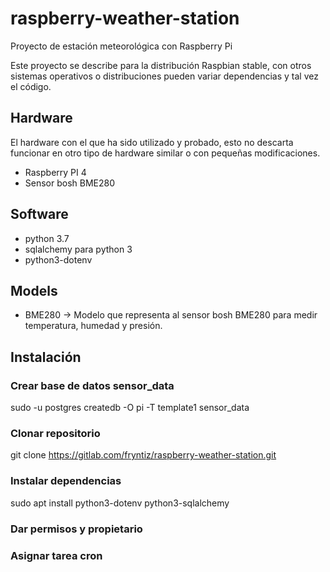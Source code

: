 # raspberry-weather-station

Proyecto de estación meteorológica con Raspberry Pi

Este proyecto se describe para la distribución Raspbian stable, con otros 
sistemas operativos o distribuciones pueden variar dependencias y tal vez
el código.

## Hardware 

El hardware con el que ha sido utilizado y probado, esto no descarta funcionar
en otro tipo de hardware similar o con pequeñas modificaciones.

- Raspberry PI 4
- Sensor bosh BME280


## Software

- python 3.7
- sqlalchemy para python 3
- python3-dotenv

## Models

- BME280 → Modelo que representa al sensor bosh BME280 para medir 
temperatura, humedad y presión.

## Instalación

### Crear base de datos sensor_data

sudo -u postgres createdb -O pi -T template1 sensor_data

### Clonar repositorio

git clone https://gitlab.com/fryntiz/raspberry-weather-station.git


### Instalar dependencias

sudo apt install python3-dotenv python3-sqlalchemy

### Dar permisos y propietario

### Asignar tarea cron